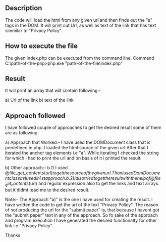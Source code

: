 Description
---------------

The code will load the html from any given url and then finds out the "a" tags in the DOM. 
It will print out Url, as well as text of the link that has text simmilar to "Privacy Policy".

How to execute the file
-----------------------

The given index.php can be executed from the command line.
Command C:\path-of-the-php>php.exe "path-of-the-file\index.php"

Result
-------
It will print an array that will contain following:-

a) Url of the link
b) text of the link

Approach followed
-----------------

I have followed couple of approaches to get the desired result some of them are as following:

a) Apprpach that Worked:-
	I have used the DOMDocument class that is predefined in php. I loaded the html source of the given url.After that I iterated the anchor tag elements i.e "a".
	While iterating I checked the string for which i had to print the url and on basis of it i printed the result.
	
b) Other approach:-
	b.1) I used @file_get_contents($url) to get the source of the given url.
		Than I used DomDocument class as I used in 1st approach.
	b.2) I also tried to get the result with the help of  @file_get_contents($url) and regular expression also to get the links and text arrays.
		but it didmt ;ead me to the desired result.
		
Note:- The Approach "a)" is the one i have used for creating the result. I have written the code to get the url of the text "Privacy Policy". The reason of not producing the 
		url for the "submit paper" is, that because I havent got the "submit paper" text in any of the approach. So fo sake of the approach and program execution I have generated the 
		desired functionalty for other link i.e "Privacy Policy". 
		
Thanks
	